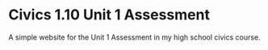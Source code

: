 # Civics 1.10 Unit 1 Assessment

A simple website for the Unit 1 Assessment in my high school civics course.

<!-- [View as Website](https://valbuildr.github.io/civics-1.10-unit-1-assessment) • [Download slides as PDF](https://valbuildr.github.io/civics-1.10-unit-1-assessment/public/downloads/1.10-unit-1-asessment.pdf) • [Download slides as PNGs](https://valbuildr.github.io/civics-1.10-unit-1-assessment/public/downloads/1.10-unit-1-asessment-pngs.zip) • [Download slides as PPTX](https://valbuildr.github.io/civics-1.10-unit-1-assessment/public/downloads/1.10-unit-1-asessment.pptx) -->
